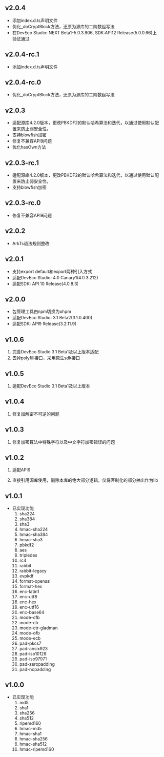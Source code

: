 ## v2.0.4
- 添加index.d.ts声明文件
- 优化_doCryptBlock方法，还原为源库的二阶数组写法
- 在DevEco Studio: NEXT Beta1-5.0.3.806, SDK:API12 Release(5.0.0.66)上验证通过

## v2.0.4-rc.1
- 添加index.d.ts声明文件

## v2.0.4-rc.0
- 优化_doCryptBlock方法，还原为源库的二阶数组写法

## v2.0.3
- 适配源库4.2.0版本，更改PBKDF2的默认哈希算法和迭代，以通过使用默认配置来防止弱安全性。
- 支持blowfish加密
- 修复不兼容API9问题
- 优化hasOwn方法

## v2.0.3-rc.1
- 适配源库4.2.0版本，更改PBKDF2的默认哈希算法和迭代，以通过使用默认配置来防止弱安全性。
- 支持blowfish加密

## v2.0.3-rc.0
- 修复不兼容API9问题

## v2.0.2
- ArkTs语法规则整改

## v2.0.1
- 支持export default和export两种引入方式
- 适配DevEco Studio:  4.0 Canary1(4.0.3.212)
- 适配SDK: API 10 Release(4.0.8.3)

## v2.0.0
- 包管理工具由npm切换为ohpm
- 适配DevEco Studio: 3.1 Beta2(3.1.0.400)
- 适配SDK: API9 Release(3.2.11.9)

## v1.0.6

1. 完善DevEco Studio 3.1 Beta1及以上版本适配
2. 去掉polyfill接口，采用原生sdk接口

## v1.0.5

1. 适配DevEco Studio 3.1 Beta1及以上版本

## v1.0.4

1. 修复加解密不可逆的问题

## v1.0.3

1. 修复加密算法中特殊字符以及中文字符加密错误的问题

## v1.0.2

1. 适配API9

2. 直接引用源库使用，删除本库的绝大部分逻辑，仅将客制化的部分抽出作为lib

## v1.0.1

- 已实现功能
  1. sha224
  2. sha384
  3. sha3
  4. hmac-sha224
  5. hmac-sha384
  6. hmac-sha3
  7. pbkdf2
  8. aes
  9. tripledes
  10. rc4
  11. rabbit
  12. rabbit-legacy
  13. evpkdf
  14. format-openssl
  15. format-hex
  16. enc-latin1
  17. enc-utf8
  18. enc-hex
  19. enc-utf16
  20. enc-base64
  21. mode-cfb
  22. mode-ctr
  23. mode-ctr-gladman
  24. mode-ofb
  25. mode-ecb
  26. pad-pkcs7
  27. pad-ansix923
  28. pad-iso10126
  29. pad-iso97971
  30. pad-zeropadding
  31. pad-nopadding

## v1.0.0

- 已实现功能
  1. md5
  2. sha1
  3. sha256
  4. sha512
  5. ripemd160
  6. hmac-md5
  7. hmac-sha1
  8. hmac-sha256
  9. hmac-sha512
  10. hmac-ripemd160